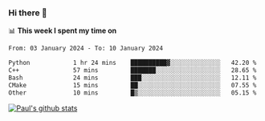 ### Hi there 👋

📊 **This week I spent my time on**
<!--START_SECTION:waka-->

```txt
From: 03 January 2024 - To: 10 January 2024

Python            1 hr 24 mins    ██████████▓░░░░░░░░░░░░░░   42.20 %
C++               57 mins         ███████░░░░░░░░░░░░░░░░░░   28.65 %
Bash              24 mins         ███░░░░░░░░░░░░░░░░░░░░░░   12.11 %
CMake             15 mins         ██░░░░░░░░░░░░░░░░░░░░░░░   07.55 %
Other             10 mins         █▒░░░░░░░░░░░░░░░░░░░░░░░   05.15 %
```

<!--END_SECTION:waka-->


[![Paul's github stats](https://github-readme-stats.vercel.app/api?username=mickeyouyou&theme=dracula&show_icons=true)](https://github.com/anuraghazra/github-readme-stats)
